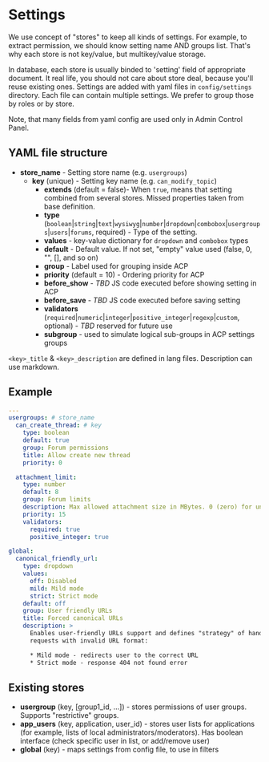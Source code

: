 Settings
========

We use concept of "stores" to keep all kinds of settings. For example, to extract permission, we should know
setting name AND groups list. That's why each store is not key/value, but multikey/value storage.

In database, each store is usually binded to 'setting' field of appropriate document. It real life, you should not care
about store deal, because you'll reuse existing ones. Settings are added with yaml files in `config/settings` directory.
Each file can contain multiple settings. We prefer to group those by roles or by store.

Note, that many fields from yaml config are used only in Admin Control Panel.

YAML file structure
-------------------

- **store_name** - Setting store name (e.g. `usergroups`)
    - **key** (unique) - Setting key name (e.g. `can_modify_topic`)
        - **extends** (default = false)- When `true`, means that setting combined
          from several stores. Missed properties taken from base definition.
        - **type**
          (`boolean`|`string`|`text`|`wysiwyg`|`number`|`dropdown`|`combobox`|`usergroups`|`users`|`forums`,
          required) - Type of the setting.
        - **values** - key-value dictionary for `dropdown` and `combobox` types
        - **default** - Default value. If not set, "empty" value used (false, 0, "", [], and so on)
        - **group** - Label used for grouping inside ACP
        - **priority** (default = 10) - Ordering priority for ACP
        - **before_show** - *TBD* JS code executed before showing setting in ACP
        - **before_save** - *TBD* JS code executed before saving setting
        - **validators**
          (`required`|`numeric`|`integer`|`positive_integer`|`regexp`|`custom`,
          optional) - *TBD* reserved for future use
        - **subgroup** - used to simulate logical sub-groups in ACP settings groups

`<key>_title` & `<key>_description` are defined in lang files. Description can
use markdown.

Example
-------

``` yaml
---
usergroups: # store_name
  can_create_thread: # key
    type: boolean
    default: true
    group: Forum permissions
    title: Allow create new thread
    priority: 0

  attachment_limit:
    type: number
    default: 8
    group: Forum limits
    description: Max allowed attachment size in MBytes. 0 (zero) for unlimited.
    priority: 15
    validators:
      required: true
      positive_integer: true

global:
  canonical_friendly_url:
    type: dropdown
    values:
      off: Disabled
      mild: Mild mode
      strict: Strict mode
    default: off
    group: User friendly URLs
    title: Forced canonical URLs
    description: >
      Enables user-friendly URLs support and defines "strategy" of handling
      requests with invalid URL format:

      * Mild mode - redirects user to the correct URL
      * Strict mode - response 404 not found error
```

Existing stores
---------------

- **usergroup** (key, [group1_id, ...]) - stores permissions of user groups. Supports "restrictive" groups.
- **app_users** (key, application, user_id) - stores user lists for applications
    (for example, lists of local administrators/moderators). Has boolean interface (check specific user in list,
    or add/remove user)
- **global** (key) - maps settings from config file, to use in filters
